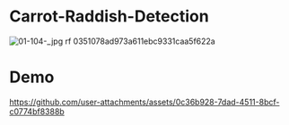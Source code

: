 # Carrot-Raddish-Detection

![01-104-_jpg rf 0351078ad973a611ebc9331caa5f622a](https://github.com/user-attachments/assets/342db95e-dded-491d-aac4-7dfbe11cd507)


# Demo




https://github.com/user-attachments/assets/0c36b928-7dad-4511-8bcf-c0774bf8388b

